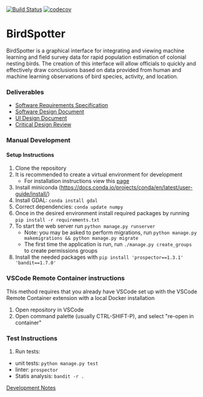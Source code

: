 [![Build Status](https://cloud.drone.io/api/badges/devinchristianson/COS397/status.svg)](https://cloud.drone.io/devinchristianson/COS397) [![codecov](https://codecov.io/gh/devinchristianson/COS397/branch/master/graph/badge.svg?token=21BMX3EDC6)](https://codecov.io/gh/devinchristianson/COS397)
# BirdSpotter
BirdSpotter is a graphical interface for integrating and viewing machine learning and field survey data for rapid population estimation of colonial nesting birds. The creation of this interface will allow officials to quickly and effectively draw conclusions based on data provided from human and machine learning observations of bird species, activity, and location. 

### Deliverables
- [Software Requirements Specification](Documentation/Deliverables/Software_Requirements_Specification/SRS.pdf)
- [Software Design Document](Documentation/Deliverables/Software_Design_Document/SDD.pdf)
- [UI Design Document](Documentation/Deliverables/UI_Design_Document/UIDD.pdf)
- [Critical Design Review](https://github.com/devinchristianson/COS397/blob/master/Documentation/Deliverables/CDR.pdf)

### Manual Development 
#### Setup Instructions
1. Clone the repository
2. It is recommended to create a virtual environment for development
	- For installation instructions view this [page](https://packaging.python.org/guides/installing-using-pip-and-virtual-environments/)
3. Install miniconda (https://docs.conda.io/projects/conda/en/latest/user-guide/install/)
4. Install GDAL: `conda install gdal`
5. Correct dependencies: `conda update numpy`
6. Once in the desired environment install required packages by running `pip install -r requirements.txt`
7. To start the web server run `python manage.py runserver`
	- Note: you may be asked to perform migrations, run `python manage.py makemigrations && python manage.py migrate`
	- The first time the application is run, run `./manage.py create_groups` to create permissions groups
8. Install the needed packages with `pip install 'prospector==1.3.1' 'bandit==1.7.0'`

### VSCode Remote Container instructions
This method requires that you already have VSCode set up with the VSCode Remote Container extension with a local Docker installation
1. Open repository in VSCode
2. Open command palette (usually CTRL-SHIFT-P), and select "re-open in container"

### Test Instructions
1. Run tests:
- unit tests: `python manage.py test`	
- linter: `prospector`
- Statis analysis: `bandit -r .`

[Development Notes](Documentation/DEVNOTES.md)
